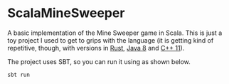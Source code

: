ScalaMineSweeper
================

A basic implementation of the Mine Sweeper game in Scala. This is just a toy project I used to
get to grips with the language (it is getting kind of repetitive, though, with versions in
[Rust](https://github.com/aochagavia/RusticMineSweeper),
[Java 8](https://github.com/aochagavia/JavaMineSweeper) and
[C++ 11](https://github.com/aochagavia/CppMineSweeper)).

The project uses SBT, so you can run it using as shown below.

```
sbt run
```

